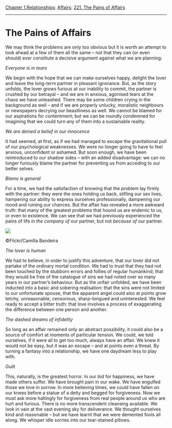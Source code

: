 [Chapter 1.Relationships](https://www.theschooloflife.com/thebookoflife/category/relationships/): [Affairs](https://www.theschooloflife.com/thebookoflife/category/relationships/affairs/): [221. The Pains of Affairs](https://www.theschooloflife.com/thebookoflife/the-pains-of-affairs/)

* * *

# The Pains of Affairs

We may think the problems are only too obvious but it is worth an attempt to look ahead at a few of them all the same – not that they can (or even should) ever constitute a decisive argument against what we are planning:

_Everyone is in tears_

We begin with the hope that we can make ourselves happy, delight the lover and leave the long-term partner in pleasant ignorance. But, as the story unfolds, the lover grows furious at our inability to commit, the partner is crushed by our betrayal – and we are in anxious, agonised tears at the chaos we have unleashed. There may be some children crying in the background as well – and if we are properly unlucky, moralistic neighbours or newspapers decrying our beastliness as well. We cannot be blamed for our aspirations for contentment; but we can be roundly condemned for imagining that we could turn any of them into a sustainable reality.

_We are denied a belief in our innocence_

It had seemed, at first, as if we had managed to escape the gravitational pull of our psychological weaknesses. We were no longer going to have to feel anxious, unconfident or ashamed. But soon enough, we have been reintroduced to our shadow sides – with an added disadvantage: we can no longer furiously blame the partner for preventing us from acceding to our better selves.

_Blame is general_

For a time, we had the satisfaction of knowing that the problem lay firmly with the partner: they were the ones holding us back, stifling our sex lives, hampering our ability to express ourselves professionally, dampening our mood and ruining our chances. But the affair has revealed a more awkward truth: that many of the greatest problems that hound us are endemic to us, or even to existence. We can see that we had previously experienced the pains of life _in the company of_ our partner, but not _because of_ our partner.

 ![](https://www.theschooloflife.com/thebookoflife/wp-content/uploads/2018/03/41348409330_4e88f736cf_z.jpg)

©Flickr/Camilla Bandeira

_The lover is human_

We had to believe, in order to justify this adventure, that our lover did not partake of the ordinary mortal condition. We had to trust that they had not been touched by the stubborn errors and follies of regular humankind; that they would be free of the catalogue of sins we had noted over so many years in our partner’s behaviour. But as the unfair unfolded, we have been inducted into a basic and sobering realisation: that the sins were not limited to our unfortunate spouse, that the apparent angel could also at points grow tetchy, unreasonable, censorious, sharp-tongued and uninterested. We feel ready to accept a bitter truth: that love involves a process of exaggerating the difference between one person and another.

_The dashed dreams of infidelity_

So long as an affair remained only an abstract possibility, it could also be a source of comfort at moments of particular tension. We could, we told ourselves, if it were all to get too much, always have an affair. We knew it would not be easy, but it was an escape – and at points even a threat. By turning a fantasy into a relationship, we have one daydream less to play with.

_Guilt_

This, naturally, is the greatest horror. In our bid for happiness, we have made others suffer. We have brought pain in our wake. We have engulfed those we love in sorrow. In more believing times, we could have fallen on our knees before a statue of a deity and begged for forgiveness. Now we must ask more haltingly for forgiveness from real people around us who are hurt and furious. There is no more transcendent cleansing available. We look in vain at the vast evening sky for deliverance. We thought ourselves kind and reasonable – but we have learnt that we were demented fools all along. We whisper idle sorries into our tear-stained pillows.
